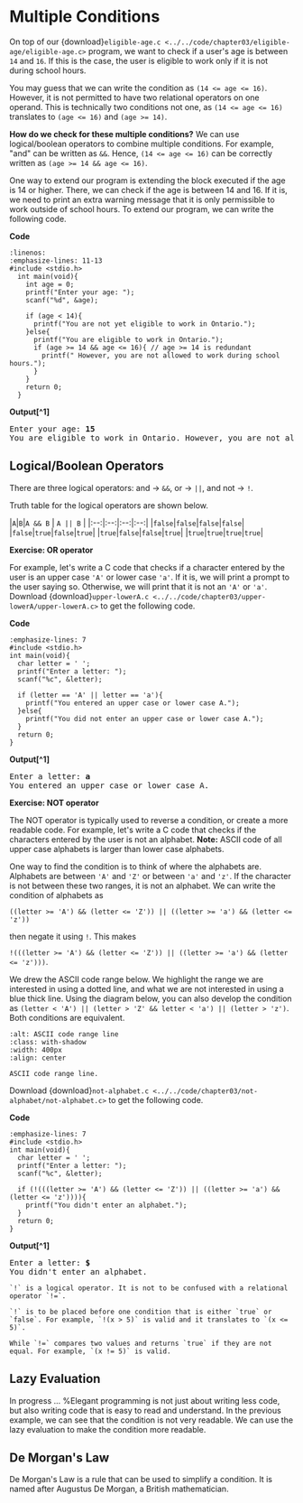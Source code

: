 # Multiple Conditions

On top of our {download}`eligible-age.c <../../code/chapter03/eligible-age/eligible-age.c>` program, we want to check if a user's age is between `14` and `16`. If this is the case, the user is eligible to work only if it is not during school hours.

You may guess that we can write the condition as `(14 <= age <= 16)`. However, it is not permitted to have two relational operators on one operand. This is technically two conditions not one, as `(14 <= age <= 16)` translates to `(age <= 16)` and `(age >= 14)`. 

**How do we check for these multiple conditions?** We can use logical/boolean operators to combine multiple conditions. For example, "and" can be written as `&&`. Hence, `(14 <= age <= 16)` can be correctly written as `(age >= 14 && age <= 16)`. 

One way to extend our program is extending the block executed if the age is 14 or higher. There, we can check if the age is between 14 and 16. If it is, we need to print an extra warning message that it is only permissible to work outside of school hours. To extend our program, we can write the following code.

**Code**
```{code-block} c
:linenos:
:emphasize-lines: 11-13
#include <stdio.h>
  int main(void){
    int age = 0;
    printf("Enter your age: ");
    scanf("%d", &age);

    if (age < 14){
      printf("You are not yet eligible to work in Ontario.");
    }else{
      printf("You are eligible to work in Ontario.");
      if (age >= 14 && age <= 16){ // age >= 14 is redundant
        printf(" However, you are not allowed to work during school hours.");
      }
    }
    return 0;
  }
```
**Output[^1]**
<pre>
Enter your age: <b>15</b>
You are eligible to work in Ontario. However, you are not allowed to work during school hours.</pre>

## Logical/Boolean Operators
There are three logical operators: and $\rightarrow$ `&&`, or $\rightarrow$ `||`, and not $\rightarrow$ `!`. 

Truth table for the logical operators are shown below. 

|`A`|`B`|`A && B` | `A || B` |
|:--:|:--:|:--:|:--:|
|`false`|`false`|`false`|`false`|
|`false`|`true`|`false`|`true`|
|`true`|`false`|`false`|`true`|
|`true`|`true`|`true`|`true`|



**Exercise: OR operator**

For example, let's write a C code that checks if a character entered by the user is an upper case `'A'` or lower case `'a'`. If it is, we will print a prompt to the user saying so. Otherwise, we will print that it is not an `'A'` or `'a'`. Download {download}`upper-lowerA.c <../../code/chapter03/upper-lowerA/upper-lowerA.c>` to get the following code.

**Code**
```{code-block} c
:emphasize-lines: 7
#include <stdio.h>
int main(void){
  char letter = ' ';
  printf("Enter a letter: ");
  scanf("%c", &letter);

  if (letter == 'A' || letter == 'a'){
    printf("You entered an upper case or lower case A.");
  }else{
    printf("You did not enter an upper case or lower case A.");
  }
  return 0;
}
```
**Output[^1]**
<pre>
Enter a letter: <b>a</b>
You entered an upper case or lower case A.</pre>


**Exercise: NOT operator**

The NOT operator is typically used to reverse a condition, or create a more readable code. For example, let's write a C code that checks if the characters entered by the user is not an alphabet. **Note:** ASCII code of all upper case alphabets is larger than lower case alphabets.

One way to find the condition is to think of where the alphabets are. Alphabets are between `'A'` and `'Z'` or between `'a'` and `'z'`. If the character is not between these two ranges, it is not an alphabet. We can write the condition of alphabets as 

`((letter >= 'A') && (letter <= 'Z')) || ((letter >= 'a') && (letter <= 'z'))` 

then negate it using `!`. This makes 

`!(((letter >= 'A') && (letter <= 'Z')) || ((letter >= 'a') && (letter <= 'z')))`.

We drew the ASCII code range below. We highlight the range we are interested in using a dotted line, and what we are not interested in using a blue thick line. Using the diagram below, you can also develop the condition as `(letter < 'A') || (letter > 'Z' && letter < 'a') || (letter > 'z')`. Both conditions are equivalent.


```{figure} ./images/range-line.png
:alt: ASCII code range line
:class: with-shadow
:width: 400px
:align: center

ASCII code range line.
```

Download {download}`not-alphabet.c <../../code/chapter03/not-alphabet/not-alphabet.c>` to get the following code.

**Code**
```{code-block} c
:emphasize-lines: 7
#include <stdio.h>
int main(void){
  char letter = ' ';
  printf("Enter a letter: ");
  scanf("%c", &letter);

  if (!(((letter >= 'A') && (letter <= 'Z')) || ((letter >= 'a') && (letter <= 'z')))){
    printf("You didn't enter an alphabet.");
  }
  return 0;
}
```

**Output[^1]**
<pre>
Enter a letter: <b>$</b>
You didn't enter an alphabet.</pre>

```{admonition} NOT vs. NOT EQUAL
`!` is a logical operator. It is not to be confused with a relational operator `!=`.

`!` is to be placed before one condition that is either `true` or `false`. For example, `!(x > 5)` is valid and it translates to `(x <= 5)`. 

While `!=` compares two values and returns `true` if they are not equal. For example, `(x != 5)` is valid. 
```

## Lazy Evaluation

In progress ...
%Elegant programming is not just about writing less code, but also writing code that is easy to read and understand. In the previous example, we can see that the condition is not very readable. We can use the lazy evaluation to make the condition more readable.

## De Morgan's Law

De Morgan's Law is a rule that can be used to simplify a condition. It is named after Augustus De Morgan, a British mathematician.


